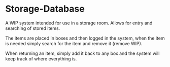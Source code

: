 # Storage-Database

A WIP system intended for use in a storage room. Allows for entry and searching of stored items.

The items are placed in boxes and then logged in the system, when the item is needed simply search for the item and remove it (remove WIP).

When returning an item, simply add it back to any box and the system will keep track of where everything is.
